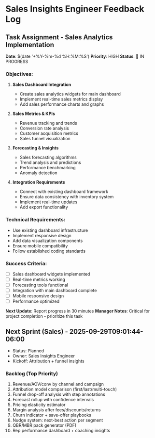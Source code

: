 # Sales Insights Engineer Feedback Log

## Task Assignment - Sales Analytics Implementation
**Date**: $(date '+%Y-%m-%d %H:%M:%S')
**Priority**: HIGH
**Status**: 🔄 IN PROGRESS

### Objectives:
1. **Sales Dashboard Integration**
   - Create sales analytics widgets for main dashboard
   - Implement real-time sales metrics display
   - Add sales performance charts and graphs

2. **Sales Metrics & KPIs**
   - Revenue tracking and trends
   - Conversion rate analysis
   - Customer acquisition metrics
   - Sales funnel visualization

3. **Forecasting & Insights**
   - Sales forecasting algorithms
   - Trend analysis and predictions
   - Performance benchmarking
   - Anomaly detection

4. **Integration Requirements**
   - Connect with existing dashboard framework
   - Ensure data consistency with inventory system
   - Implement real-time updates
   - Add export functionality

### Technical Requirements:
- Use existing dashboard infrastructure
- Implement responsive design
- Add data visualization components
- Ensure mobile compatibility
- Follow established coding standards

### Success Criteria:
- [ ] Sales dashboard widgets implemented
- [ ] Real-time metrics working
- [ ] Forecasting tools functional
- [ ] Integration with main dashboard complete
- [ ] Mobile responsive design
- [ ] Performance optimized

**Next Update**: Report progress in 30 minutes
**Manager Notes**: Critical for project completion - prioritize this task

## Next Sprint (Sales) - 2025-09-29T09:01:44-06:00
- Status: Planned
- Owner: Sales Insights Engineer
- Kickoff: Attribution + funnel insights

### Backlog (Top Priority)
1) Revenue/AOV/conv by channel and campaign
2) Attribution model comparison (first/last/multi-touch)
3) Funnel drop-off analysis with step annotations
4) Forecast rollup with confidence intervals
5) Pricing elasticity estimator
6) Margin analysis after fees/discounts/returns
7) Churn indicator + save-offer playbooks
8) Nudge system: next-best action per segment
9) QBR/MBR pack generator (PDF)
10) Rep performance dashboard + coaching insights
